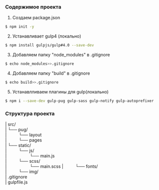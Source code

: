 ### Содержимое проекта
1. Создаем package.json                 
```sh
$ npm init -y
```
2. Устанавливает gulp4 (локально)
```sh 
$ npm install gulpjs/gulp#4.0 --save-dev
```
3. Добавляем папку "node_modules" в .gitignore 
```sh
$ echo node_modules>>.gitignore
```
4. Добавляем папку "build" в .gitignore 
```sh
$ echo build>>.gitignore
```
5. Устанавлливаем плагины для gulp(локально)    
```sh
$ npm i --save-dev gulp-pug gulp-sass gulp-notify gulp-autoprefixer
```





### Структура проекта
| src/     
| └── pug/  
|&nbsp;&nbsp;&nbsp;&nbsp;&nbsp;&nbsp;&nbsp;&nbsp;&nbsp;&nbsp;└── layout  
|&nbsp;&nbsp;&nbsp;&nbsp;&nbsp;&nbsp;&nbsp;&nbsp;&nbsp;&nbsp;└── pages   
| └── static/  
|&nbsp;&nbsp;&nbsp;&nbsp;&nbsp;&nbsp;&nbsp;&nbsp;&nbsp;&nbsp;└── js/  
|&nbsp;&nbsp;&nbsp;&nbsp;&nbsp;&nbsp;&nbsp;&nbsp;&nbsp;&nbsp;&nbsp;&nbsp;&nbsp;&nbsp;&nbsp;&nbsp;&nbsp;&nbsp;&nbsp;└── main.js  
|&nbsp;&nbsp;&nbsp;&nbsp;&nbsp;&nbsp;&nbsp;&nbsp;&nbsp;&nbsp;└── scss/  
|&nbsp;&nbsp;&nbsp;&nbsp;&nbsp;&nbsp;&nbsp;&nbsp;&nbsp;&nbsp;&nbsp;&nbsp;&nbsp;&nbsp;&nbsp;&nbsp;&nbsp;&nbsp;&nbsp;└── main.scss
|&nbsp;&nbsp;&nbsp;&nbsp;&nbsp;&nbsp;&nbsp;&nbsp;&nbsp;&nbsp;└── fonts/     
|&nbsp;&nbsp;&nbsp;&nbsp;&nbsp;&nbsp;&nbsp;&nbsp;&nbsp;&nbsp;└── img/  
| .gitignore  
| gulpfile.js  